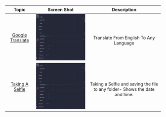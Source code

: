 <table>
<thead>
<tr>
<th align="center">Topic</th>
<th align="center">Screen Shot</th>
<th align="center">Description</th>
</tr>
</thead>
<tbody>
     <tr>
<td align="center"><a href="https://github.com/davidr-AI/Tkinter/blob/main/translator.py">Google Translate</a></td>
<td align="center"><a target="_blank" rel="noopener noreferrer" href="https://github.com/davidr-AI/Tkinter/blob/main/gif/convert.gif"><img src="https://github.com/davidr-AI/Tkinter/blob/main/gif/convert.gif" width="360" height="150" style="max-width: 100%;"></a></td>
<td align="center"><br>Translate From English To Any Language</td>
</tr>
          <tr>
<td align="center"><a href="https://github.com/davidr-AI/Tkinter/blob/main/translator.py">Taking A Selfie</a></td>
<td align="center"><a target="_blank" rel="noopener noreferrer" href="https://github.com/davidr-AI/Tkinter/blob/main/gif/convert.gif"><img src="https://github.com/davidr-AI/Tkinter/blob/main/gif/convert.gif" width="360" height="150" style="max-width: 100%;"></a></td>
<td align="center"><br>Taking a Selfie and saving the file to any folder- Shows the date and time.</td>
</tr>
  
  
  </table>
  </head>
